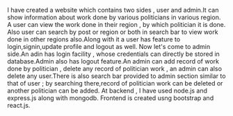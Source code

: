 I have created a website which contains two sides , user and admin.It can show information about work done by various politicians in various region. A user can view the work done in their region , by which politician it is done. Also user can search by post or region or both in search bar to view work done in other regions also.Along with it a user has feature to login,signin,update profile and logout as well.
Now let's come to admin side.An adin has login facility , whose credentials can directly be stored in database.Admin also has logout feature.An admin can add record of work done by politician , delete any record of politician work , an admin can also delete any user.There is also search bar provided to admin section similar to that of user ; by searching there,record of politician work can be deleted or another politician can be added.
At backend , I have used node.js and express.js along with mongodb. Frontend is created usng bootstrap and react.js.
